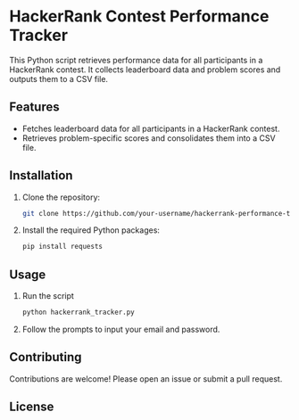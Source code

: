 # HackerRank Contest Performance Tracker

This Python script retrieves performance data for all participants in a HackerRank contest. It collects leaderboard data and problem scores and outputs them to a CSV file.

## Features

- Fetches leaderboard data for all participants in a HackerRank contest.
- Retrieves problem-specific scores and consolidates them into a CSV file.

## Installation

1. Clone the repository:
   ```bash
   git clone https://github.com/your-username/hackerrank-performance-tracker.git
   ```

2. Install the required Python packages:
   ```bash
   pip install requests
   ```

## Usage

1. Run the script
   ```bash
   python hackerrank_tracker.py
   ```

2. Follow the prompts to input your email and password.

## Contributing

Contributions are welcome! Please open an issue or submit a pull request.

## License